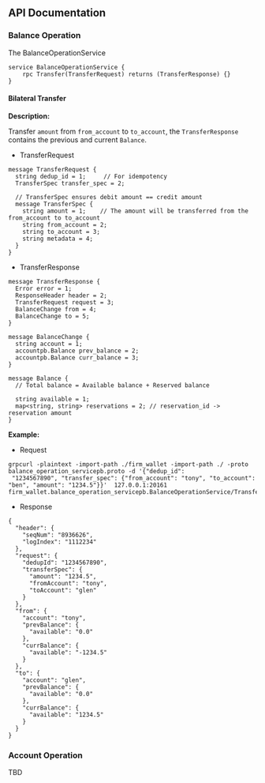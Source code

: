 ## API Documentation

### Balance Operation
The BalanceOperationService
```
service BalanceOperationService {
    rpc Transfer(TransferRequest) returns (TransferResponse) {}
}
```

#### Bilateral Transfer

**Description:**

Transfer `amount` from `from_account` to `to_account`, the `TransferResponse` contains the 
previous and current `Balance`.

- TransferRequest
```
message TransferRequest {
  string dedup_id = 1;     // For idempotency
  TransferSpec transfer_spec = 2;

  // TransferSpec ensures debit amount == credit amount
  message TransferSpec {
    string amount = 1;    // The amount will be transferred from the from_account to to_account
    string from_account = 2;                            
    string to_account = 3;                              
    string metadata = 4;                                
  }
}
```

- TransferResponse
```
message TransferResponse {
  Error error = 1;
  ResponseHeader header = 2;
  TransferRequest request = 3;
  BalanceChange from = 4;
  BalanceChange to = 5;
}

message BalanceChange {
  string account = 1;
  accountpb.Balance prev_balance = 2;
  accountpb.Balance curr_balance = 3;
}

message Balance {
  // Total balance = Available balance + Reserved balance

  string available = 1;
  map<string, string> reservations = 2; // reservation_id -> reservation amount
}
```

**Example:**
- Request

```
grpcurl -plaintext -import-path ./firm_wallet -import-path ./ -proto balance_operation_servicepb.proto -d '{"dedup_id":
 "1234567890", "transfer_spec": {"from_account": "tony", "to_account": "ben", "amount": "1234.5"}}'  127.0.0.1:20161 firm_wallet.balance_operation_servicepb.BalanceOperationService/Transfer
```

- Response

```
{
  "header": {
    "seqNum": "8936626",
    "logIndex": "1112234"
  },
  "request": {
    "dedupId": "1234567890",
    "transferSpec": {
      "amount": "1234.5",
      "fromAccount": "tony",
      "toAccount": "glen"
    }
  },
  "from": {
    "account": "tony",
    "prevBalance": {
      "available": "0.0"
    },
    "currBalance": {
      "available": "-1234.5"
    }
  },
  "to": {
    "account": "glen",
    "prevBalance": {
      "available": "0.0"
    },
    "currBalance": {
      "available": "1234.5"
    }
  }
}
```

### Account Operation
TBD